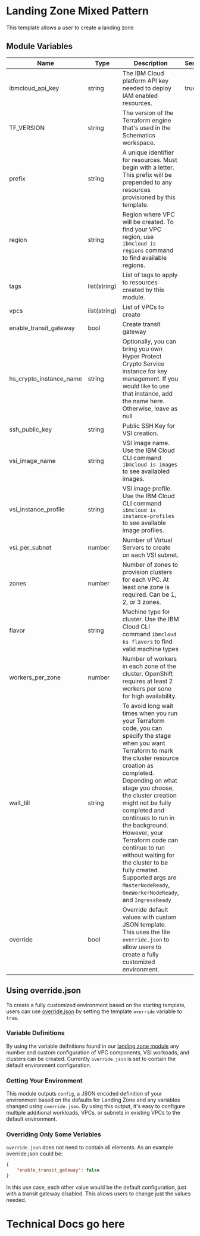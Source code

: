 # Landing Zone Mixed Pattern 

This template allows a user to create a landing zone

## Module Variables

Name                    | Type         | Description                                                                                                                                                                                                                                                                                                                                                                                                                                                                         | Sensitive | Default
----------------------- | ------------ | ----------------------------------------------------------------------------------------------------------------------------------------------------------------------------------------------------------------------------------------------------------------------------------------------------------------------------------------------------------------------------------------------------------------------------------------------------------------------------------- | --------- | ----------------------------------
ibmcloud_api_key        | string       | The IBM Cloud platform API key needed to deploy IAM enabled resources.                                                                                                                                                                                                                                                                                                                                                                                                              | true      | 
TF_VERSION              | string       | The version of the Terraform engine that's used in the Schematics workspace.                                                                                                                                                                                                                                                                                                                                                                                                        |           | 1.0
prefix                  | string       | A unique identifier for resources. Must begin with a letter. This prefix will be prepended to any resources provisioned by this template.                                                                                                                                                                                                                                                                                                                                           |           | 
region                  | string       | Region where VPC will be created. To find your VPC region, use `ibmcloud is regions` command to find available regions.                                                                                                                                                                                                                                                                                                                                                             |           | 
tags                    | list(string) | List of tags to apply to resources created by this module.                                                                                                                                                                                                                                                                                                                                                                                                                          |           | []
vpcs                    | list(string) | List of VPCs to create                                                                                                                                                                                                                                                                                                                                                                                                                                                              |           | ["management", "workload"]
enable_transit_gateway  | bool         | Create transit gateway                                                                                                                                                                                                                                                                                                                                                                                                                                                              |           | true
hs_crypto_instance_name | string       | Optionally, you can bring you own Hyper Protect Crypto Service instance for key management. If you would like to use that instance, add the name here. Otherwise, leave as null                                                                                                                                                                                                                                                                                                     |           | null
ssh_public_key          | string       | Public SSH Key for VSI creation.                                                                                                                                                                                                                                                                                                                                                                                                                                                    |           | 
vsi_image_name          | string       | VSI image name. Use the IBM Cloud CLI command `ibmcloud is images` to see availabled images.                                                                                                                                                                                                                                                                                                                                                                                        |           | ibm-ubuntu-16-04-5-minimal-amd64-1
vsi_instance_profile    | string       | VSI image profile. Use the IBM Cloud CLI command `ibmcloud is instance-profiles` to see available image profiles.                                                                                                                                                                                                                                                                                                                                                                   |           | cx2-2x4
vsi_per_subnet          | number       | Number of Virtual Servers to create on each VSI subnet.                                                                                                                                                                                                                                                                                                                                                                                                                             |           | 1
zones                   | number       | Number of zones to provision clusters for each VPC. At least one zone is required. Can be 1, 2, or 3 zones.                                                                                                                                                                                                                                                                                                                                                                         |           | 3
flavor                  | string       | Machine type for cluster. Use the IBM Cloud CLI command `ibmcloud ks flavors` to find valid machine types                                                                                                                                                                                                                                                                                                                                                                           |           | bx2.16x64
workers_per_zone        | number       | Number of workers in each zone of the cluster. OpenShift requires at least 2 workers per sone for high availability.                                                                                                                                                                                                                                                                                                                                                                |           | 2
wait_till               | string       | To avoid long wait times when you run your Terraform code, you can specify the stage when you want Terraform to mark the cluster resource creation as completed. Depending on what stage you choose, the cluster creation might not be fully completed and continues to run in the background. However, your Terraform code can continue to run without waiting for the cluster to be fully created. Supported args are `MasterNodeReady`, `OneWorkerNodeReady`, and `IngressReady` |           | IngressReady
override                | bool         | Override default values with custom JSON template. This uses the file `override.json` to allow users to create a fully customized environment.                                                                                                                                                                                                                                                                                                                                      |           | true


## Using override.json

To create a fully customized environment based on the starting template, users can use [override.json](./override.json) by setting the template `override` variable to `true`.

### Variable Definitions

By using the variable deifnitions found in our [landing zone module](../../landing-zone/) any number and custom configuration of VPC components, VSI workoads, and clusters can be created. Currently `override.json` is set to contain the default environment configuration.

### Getting Your Environment

This module outputs `config`, a JSON encoded definition of your environment based on the defaults for Landing Zone and any variables changed using `override.json`. By using this output, it's easy to configure multiple additional workloads, VPCs, or subnets in existing VPCs to the default environment.

### Overriding Only Some Veriables

`override.json` does not need to contain all elements. As an example override.json could be:
```json
{
    "enable_transit_gateway": false
}
```

In this use case, each other value would be the default configuration, just with a transit gateway disabled. This allows users to change just the values needed.

# Technical Docs go here
